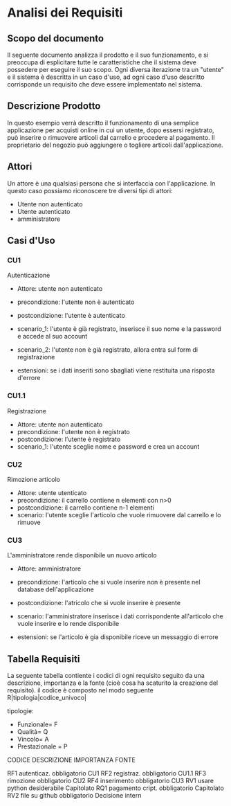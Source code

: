 # Analisi dei Requisiti


## Scopo del documento
Il seguente documento analizza il prodotto e il suo funzionamento, e si preoccupa di esplicitare tutte le caratteristiche che il sistema deve possedere per eseguire il suo scopo.
Ogni diversa iterazione tra un "utente" e il sistema è descritta in un caso d'uso, ad ogni caso d'uso descritto corrisponde un requisito che deve essere implementato nel sistema.


## Descrizione Prodotto
In questo esempio verrà descritto il funzionamento di una semplice applicazione per acquisti online in cui un utente, dopo essersi registrato, può inserire o rimuovere articoli dal carrello e procedere al pagamento.
Il proprietario del negozio può aggiungere o togliere articoli dall'applicazione.


## Attori
Un attore è una qualsiasi persona che si interfaccia con l'applicazione.
In questo caso possiamo riconoscere tre diversi tipi di attori:
* Utente non autenticato
* Utente autenticato
* amministratore

## Casi d'Uso

### CU1
Autenticazione

* Attore: utente non autenticato
* precondizione: l'utente non è autenticato
* postcondizione: l'utente è autenticato
* scenario_1: l'utente è già registrato, inserisce il suo nome e la password e accede al suo account
* scenario_2: l'utente non è già registrato, allora entra sul form di registrazione

* estensioni: se i dati inseriti sono sbagliati viene restituita una risposta d'errore

### CU1.1 
Registrazione

* Attore: utente non autenticato
* precondizione: l'utente non è registrato
* postcondizione: l'utente è registrato
* scenario_1: l'utente sceglie nome e password e crea un account


### CU2
Rimozione articolo

* Attore: utente utenticato
* precondizione: il carrello contiene n elementi con n>0
* postcondizione: il carrello contiene n-1 elementi
* scenario: l'utente sceglie l'articolo che vuole rimuovere dal carrello e lo rimuove 

### CU3
L'amministratore rende disponibile un nuovo articolo

* Attore: amministratore
* precondizione: l'articolo che si vuole inserire non è presente nel database dell'applicazione
* postcondizione: l'atricolo che si vuole inserire è presente
* scenario: l'amministratore inserisce i dati corrispondente all'articolo che vuole inserire e lo rende disponibile

* estensioni: se l'articolo è gia disponibile riceve un messaggio di errore

## Tabella Requisiti

La seguente tabella contiente i codici di ogni requisito seguito da una descrizione, importanza e la fonte (cioè cosa ha scaturito la creazione del requisito).
il codice è composto nel modo seguente R|tipologia|codice_univoco|

tipologie:
* Funzionale= F
* Qualità= Q
* Vincolo= A
* Prestazionale = P

CODICE    DESCRIZIONE       IMPORTANZA      FONTE

RF1       autenticaz.       obbligatorio     CU1
RF2       registraz.        obbligatorio     CU1.1
RF3       rimozione         obbligatorio     CU2
RF4       inserimento       obbligatorio     CU3
RV1       usare python      desiderabile     Capitolato
RQ1       pagamento cript.  obbligatorio     Capitolato
RV2       file su github    obbligatorio     Decisione intern


